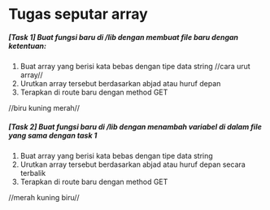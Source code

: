 # Tugas seputar array

##### [Task 1] Buat fungsi baru di /lib dengan membuat file baru dengan ketentuan:
1. Buat array yang berisi kata bebas dengan tipe data string
//cara urut array//
2. Urutkan array tersebut berdasarkan abjad atau huruf depan
3. Terapkan di route baru dengan method GET


//biru kuning merah//

##### [Task 2] Buat fungsi baru di /lib dengan menambah variabel di dalam file yang sama dengan task 1
1. Buat array yang berisi kata bebas dengan tipe data string
2. Urutkan array tersebut berdasarkan abjad atau huruf depan secara terbalik
3. Terapkan di route baru dengan method GET


//merah kuning biru//